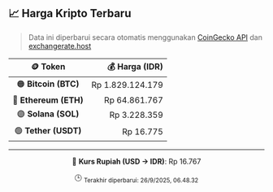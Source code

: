 

<!-- HARGA_KRIPTO -->
## 📈 Harga Kripto Terbaru

> Data ini diperbarui secara otomatis menggunakan [CoinGecko API](https://www.coingecko.com/) dan [exchangerate.host](https://exchangerate.host/)

<div align="center">

| 🪙 Token | 💰 Harga (IDR) |
|:------:|---------------:|
| 🟠 **Bitcoin (BTC)**   | Rp 1.829.124.179 |
| 🔵 **Ethereum (ETH)**  | Rp 64.861.767 |
| 🟣 **Solana (SOL)**    | Rp 3.228.359 |
| 🟢 **Tether (USDT)**   | Rp 16.775 |

---

💱 **Kurs Rupiah (USD → IDR)**: Rp 16.767

🕒 <sub>Terakhir diperbarui: 26/9/2025, 06.48.32</sub>

</div>
<!-- /HARGA_KRIPTO -->